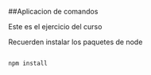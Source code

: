 ##Aplicacion de comandos

Este es el ejercicio del curso

Recuerden instalar los paquetes de node

```

npm install

```